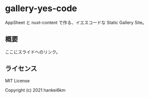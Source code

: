 # gallery-yes-code

AppSheet と nuxt-content で作る、イエスコードな Static Gallery Site。

## 概要

ここにスライドへのリンク。

## ライセンス

MIT License

Copyright (c) 2021 hankei6km

